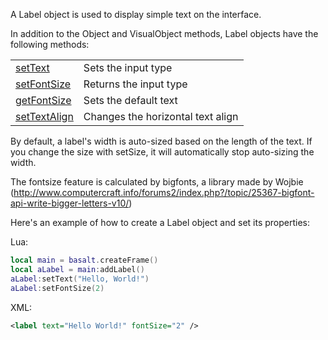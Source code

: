 A Label object is used to display simple text on the interface.

In addition to the Object and VisualObject methods, Label objects have the following methods:


|   |   |
|---|---|
|[setText](objects/Label/setText.md)|Sets the input type
|[setFontSize](objects/Label/setFontSize.md)|Returns the input type
|[getFontSize](objects/Label/getFontSize.md)|Sets the default text
|[setTextAlign](objects/Label/setTextAlign.md)|Changes the horizontal text align

By default, a label's width is auto-sized based on the length of the text. If you change the size with setSize, it will automatically stop auto-sizing the width.

The fontsize feature is calculated by bigfonts, a library made by Wojbie (http://www.computercraft.info/forums2/index.php?/topic/25367-bigfont-api-write-bigger-letters-v10/)

Here's an example of how to create a Label object and set its properties:

Lua:

```lua
local main = basalt.createFrame()
local aLabel = main:addLabel()
aLabel:setText("Hello, World!")
aLabel:setFontSize(2)
```

XML:

```xml
<label text="Hello World!" fontSize="2" />
```
